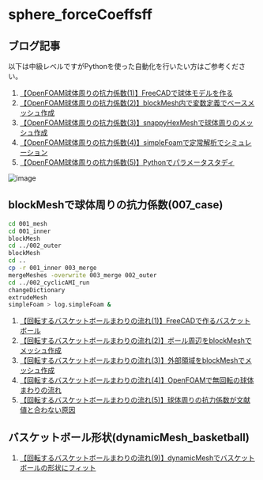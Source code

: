 # sphere_forceCoeffsff

## ブログ記事

以下は中級レベルですがPythonを使った自動化を行いたい方はご参考ください。

1. [【OpenFOAM球体周りの抗力係数(1)】FreeCADで球体モデルを作る](https://takun-physics.net/13410/)
2. [【OpenFOAM球体周りの抗力係数(2)】blockMesh内で変数定義でベースメッシュ作成](https://takun-physics.net/13421/)
3. [【OpenFOAM球体周りの抗力係数(3)】snappyHexMeshで球体周りのメッシュ作成](https://takun-physics.net/13438/)
4. [【OpenFOAM球体周りの抗力係数(4)】simpleFoamで定常解析でシミュレーション](https://takun-physics.net/13458/)
5. [【OpenFOAM球体周りの抗力係数(5)】Pythonでパラメータスタディ](https://takun-physics.net/13482/)


![image](https://user-images.githubusercontent.com/36812492/226588547-534d6dd2-c17a-4085-bf1c-cb1a4566e082.png)


## blockMeshで球体周りの抗力係数(007_case)
```bash
cd 001_mesh
cd 001_inner
blockMesh
cd ../002_outer
blockMesh
cd ..
cp -r 001_inner 003_merge
mergeMeshes -overwrite 003_merge 002_outer
cd ../002_cyclicAMI_run
changeDictionary
extrudeMesh
simpleFoam > log.simpleFoam &
```

1. [【回転するバスケットボールまわりの流れ(1)】FreeCADで作るバスケットボール](https://takun-physics.net/13185/)
2. [【回転するバスケットボールまわりの流れ(2)】ボール周辺をblockMeshでメッシュ作成](https://takun-physics.net/14594/)
3. [【回転するバスケットボールまわりの流れ(3)】外部領域をblockMeshでメッシュ作成](https://takun-physics.net/15983/)
4. [【回転するバスケットボールまわりの流れ(4)】OpenFOAMで無回転の球体まわりの流れ](https://takun-physics.net/16006/)
5. [【回転するバスケットボールまわりの流れ(5)】球体周りの抗力係数が文献値と合わない原因](https://takun-physics.net/16043/)

## バスケットボール形状(dynamicMesh_basketball)

1. [【回転するバスケットボールまわりの流れ(9)】dynamicMeshでバスケットボールの形状にフィット](https://takun-physics.net/16125/)
